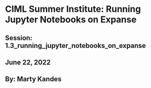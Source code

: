 # CIML Summer Institute:  Running Jupyter Notebooks on Expanse

## Session:  1.3_running_jupyter_notebooks_on_expanse

## June 22, 2022
## By: Marty Kandes
